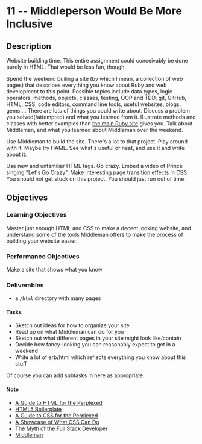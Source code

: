 # 11 -- Middleperson Would Be More Inclusive

## Description

Website building time. This entire assignment could conceivably be done purely in HTML. That would be less fun, though.

Spend the weekend builing a site (by which I mean, a collection of web pages) that describes everything you know about Ruby and web development to this point. Possible topics include data types, logic operators, methods, objects, classes, testing, OOP and TDD, git, GitHub, HTML, CSS, code editors, command line tools, useful websites, blogs, gems.... There are lots of things you could write about. Discuss a problem you solved(/attempted) and what you learned from it. Illustrate methods and classes with better examples than [the main Ruby site](http://ruby-doc.org/core-2.0.0/) gives you. Talk about Middleman, and what you learned about Middleman over the weekend.

Use Middleman to build the site. There's a lot to that project. Play around with it. Maybe try HAML. See what's useful or neat, and use it and write about it.

Use new and unfamiliar HTML tags. Go crazy. Embed a video of Prince singing "Let's Go Crazy". Make interesting page transition effects in CSS. You should not get stuck on this project. You should just run out of time.

## Objectives

### Learning Objectives

Master just enough HTML and CSS to make a decent looking website, and understand some of the tools Middleman offers to make the process of building your website easier.

### Performance Objectives

Make a site that shows what you know.

### Deliverables

* a `/html` directory with many pages

#### Tasks

* Sketch out ideas for how to organize your site
* Read up on what Middleman can do for you
* Sketch out what different pages in your site might look like/contain
* Decide how fancy-looking you can reasonably expect to get in a weekend
* Write a lot of erb/html which reflects everything you know about this stuff

Of course you can add subtasks in here as appropriate.


#### Note

* [A Guide to HTML for the Perplexed](https://developer.mozilla.org/en-US/docs/Web/Guide/HTML)
* [HTML5 Boilerplate](https://github.com/h5bp/html5-boilerplate/blob/v4.3.0/doc/TOC.md)
* [A Guide to CSS for the Perplexed](https://developer.mozilla.org/en-US/docs/Web/Guide/CSS)
* [A Showcase of What CSS Can Do](http://www.csszengarden.com/)
* [The Myth of the Full Stack Developer](http://andyshora.com/full-stack-developers.html)
* [Middleman](http://middlemanapp.com)